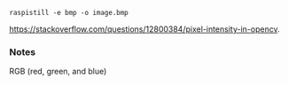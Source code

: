 ```
raspistill -e bmp -o image.bmp
```

https://stackoverflow.com/questions/12800384/pixel-intensity-in-opencv. 

### Notes
RGB (red, green, and blue)
